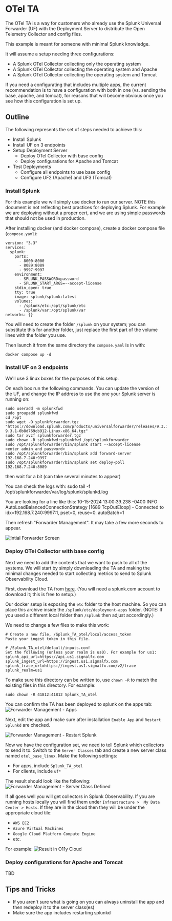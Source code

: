 # OTel TA

The OTel TA is a way for customers who already use the Splunk Universal Forwarder (UF) with the Deployment Server to distribute the Open Telemetry Collector and config files.

This example is meant for someone with minimal Splunk knowledge.

It will assume a setup needing three configurations:
* A Splunk OTel Collector collecting only the operating system
* A Splunk OTel Collector collecting the operating system and Apache
* A Splunk OTel Collector collecting the operating system and Tomcat

If you need a configurating that includes multiple apps, the current recommendation is to have a configuration with both in one (vs. sending the base, apache, and tomcat), for reasons that will become obvious once you see how this configuration is set up.

## Outline

The following represents the set of steps needed to achieve this:
* Install Splunk
* Install UF on 3 endpoints
* Setup Deployment Server
  * Deploy OTel Collector with base config
  * Deploy configurations for Apache and Tomcat
* Test Deployments
  * Configure all endpoints to use base config
  * Configure UF2 (Apache) and UF3 (Tomcat)

### Install Splunk
For this example we will simply use docker to run our server. NOTE this document is not reflecting best practices for deploying Splunk. For example we are deploying without a proper cert, and we are using simple passwords that should not be used in production.

After installing docker (and docker compose), create a docker compose file (`compose.yaml`):
```
version: "3.3"
services:
  splunk:
    ports:
      - 8000:8000
      - 8089:8089
      - 9997:9997
    environment:
      - SPLUNK_PASSWORD=password
      - SPLUNK_START_ARGS=--accept-license
    stdin_open: true
    tty: true
    image: splunk/splunk:latest
    volumes:
      - /splunk/etc:/opt/splunk/etc
      - /splunk/var:/opt/splunk/var
networks: {}
```

You will need to create the folder `/splunk` on your system; you can substitute this for another folder, just replace the first part of the volume lines with the folder you use.

Then launch it from the same directory the `compose.yaml` is in with:
```
docker compose up -d
```

### Install UF on 3 endpoints
We'll use 3 linux boxes for the purposes of this setup.

On each box run the following commands. You can update the version of the UF, and change the IP address to use the one your Splunk server is running on:
```
sudo useradd -m splunkfwd
sudo groupadd splunkfwd
cd /opt
sudo wget -O splunkforwarder.tgz "https://download.splunk.com/products/universalforwarder/releases/9.3.1/linux/splunkforwarder-9.3.1-0b8d769cb912-Linux-x86_64.tgz"
sudo tar xvzf splunkforwarder.tgz
sudo chown -R splunkfwd:splunkfwd /opt/splunkforwarder
sudo /opt/splunkforwarder/bin/splunk start --accept-license
<enter admin and password>
sudo /opt/splunkforwarder/bin/splunk add forward-server 192.168.7.240:9997
sudo /opt/splunkforwarder/bin/splunk set deploy-poll 192.168.7.240:8089
```

then wait for a bit (can take several minutes to appear)

You can check the logs with: sudo tail -f /opt/splunkforwarder/var/log/splunk/splunkd.log

You are looking for a line like this:
10-15-2024 13:00:39.238 -0400 INFO  AutoLoadBalancedConnectionStrategy [1689 TcpOutEloop] - Connected to idx=192.168.7.240:9997:1, pset=0, reuse=0. autoBatch=1

Then refresh "Forwarder Management". It may take a few more seconds to appear.

![Intial Forwarder Screen](img/forwarder_management_initial.png)

### Deploy OTel Collector with base config

Next we need to add the contents that we want to push to all of the systems. We will start by simply downloading the TA and making the minimal changes needed to start collecting metrics to send to Splunk Observability Cloud.

First, download the TA from [here](https://splunkbase.splunk.com/app/7125). (You will need a splunk.com account to download it; this is free to setup.)

Our docker setup is exposing the `etc` folder to the host machine. So you can place this archive inside the `/splunk/etc/deployment-apps` folder. (NOTE: If you used a different local folder than `/splunk` then adjust accordingly.)

We need to change a few files to make this work:

```
# Create a new file, /Splunk_TA_otel/local/access_token
Paste your ingest token in this file.

# /Splunk_TA_otel/default/inputs.conf
Set the following (unless your realm is us0). For example for us1:
splunk_api_url=https://api.us1.signalfx.com
splunk_ingest_url=https://ingest.us1.signalfx.com
splunk_trace_url=https://ingest.us1.signalfx.com/v2/trace
splunk_realm=us1
```

To make sure this directory can be written to, use `chown -R` to match the existing files in this directory. For example:
```
sudo chown -R 41812:41812 Splunk_TA_otel
```

You can confirm the TA has been deployed to splunk on the apps tab:
![Forwarder Management - Apps](img/forwarder_management_apps.png)

Next, edit the app and make sure after installation `Enable App` and `Restart Splunkd` are checked.

![Forwarder Management - Restart Splunk](img/forwarder_management_app_restart_splunk.png)

Now we have the configuration set, we need to tell Splunk which collectors to send it to. Switch to the `Server Classes` tab and create a new server class named `otel_base_linux`. Make the following settings:
* For apps, include `Splunk_TA_otel`
* For clients, include `uf*`

The result should look like the following:
![Forwarder Management - Server Class Defined](img/forwared_management_server_class_base.png)

If all goes well you will get collectors in Splunk Observability. If you are running hosts locally you will find them under `Infrastructure >  My Data Center > Hosts`. If they are in the cloud then they will be under the appropriate cloud tile:
* `AWS EC2`
* `Azure Virtual Machines`
* `Google Cloud Platform Compute Engine`
* etc.

For example:
![Result in O11y Cloud](img/o11y_cloud_base.png)

### Deploy configurations for Apache and Tomcat
TBD

## Tips and Tricks
* If you aren't sure what is going on you can always uninstall the app and then redeploy it to the server class(es)
* Make sure the app includes restarting splunkd